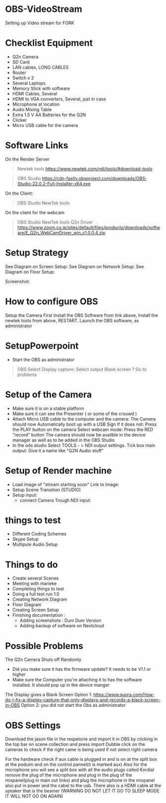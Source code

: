 # OBS-VideoStream
Setting up Video stream for FORK

# Checklist Equipment
 - Q2n Camera
 - SD Card
 - LAN cables, LONG CABLES
 - Router                       
 - Switch x 2 
 - Several Laptops
 - Memory Stick with software
 - HDMI Cables, Several
 - HDMI to VGA converters, Several, just in case
 - Microphone at location
 - Audio Mixing Table
 - Extra 1.5 V AA Batteries for the Q2N
 - Clicker
 - Micro USB cable for the camera

# Software Links

On the Render Server

> Newtek tools
https://www.newtek.com/ndi/tools/#download-tools

> OBS Studio
https://cdn-fastly.obsproject.com/downloads/OBS-Studio-22.0.2-Full-Installer-x64.exe

On the Client: 

> OBS Studio
> NewTek tools

On the client for the webcam

> OBS Studio
> NewTek tools
> Q2n Driver
https://www.zoom.co.jp/sites/default/files/products/downloads/software/E_Q2n_WebCamDriver_win_v1.0.0.4.zip

# Setup Strategy

See Diagram on Screen Setup:
See Diagram on Network Setup:
See Diagram on Floor Setup:

Screenshot:


# How to configure OBS
Setup the Camera First 
Install the OBS Software from link above, Install the newtek tools from above, RESTART.
Launch the OBS software, as administrator

# SetupPowerpoint


- Start the OBS as administrator

> OBS Select Display capture: 
> Select output 
Blank screen ? Go to problems


# Setup of the Camera
- Make sure it is on a stable platform
- Make sure it can see the Presenter ( or some of the crouwd )
- Attach Micro USB cable to the computer and the camera:
    The Camera should now Automatically boot up with a USB Sign
        If it does not: Press the PLAY button on the camera
    Select webcam mode: Press the RED "record" button
    The camera should now be availble in the device manager as well as to be added in the OBS Studio
- In the ods studio Select TOOLS - > NDI output settings. Tick box main output: Give it a name like "Q2N Audio stuff"

    
# Setup of Render machine
- Load image of "stream starting soon"
Link to Image:
- Setup Scene Transition (STUDIO) 
- Setup input: 
    - connect Camera Trough NDI input: 



# things to test

 - Different Coding Schemes
 - Skype Setup
 - Multipule Audio Setup

# Things to do

- Create several Scenes
- Meeting with marieke
- Completing things to test
- Doing a full test run 1.0
- Creating Network Diagram
- Floor Diagram
- Creating Screen Setup 
- Finishing documentation : 
    - Adding screenshots : Dum Dum Version
    - Adding backup of software on Nextcloud

# Possible Problems

The Q2n Camera Shuts off Randomly
 - Did you make sure it has the firmware update? It needs to be V1.1 or higher
 - Make sure the Computer you're attaching it to has the software installed. It should pop up in the device manger 

The Display gives a Blank Screen
Option 1:
https://www.quora.com/How-do-I-fix-a-display-capture-that-only-displays-and-records-a-black-screen-in-OBS
Option 2:
you did not start the Obs as administrator

# OBS Settings

Download the jason file in the respetorie and import it in OBS by clicking in the top bar on scene collection and press import
Dubble click on the cameras to check if the right came is being used if not select right camera

For the hardware check if aux cable is plugged in and is on at the split box at the poduim and on the control pannel(it is marked aux)
Also for the microphone you will see a split box with all the audio plugs called €ordial remove the plug of the microphone and plug in the
plug of the mixpanel(plug in main out links) and plug the microphone in the mixpanel also put in power and the cabel to the usb.
There also is a HDMI cable at the speaker that is the beamer (WARNING DO NOT LET IT GO TO SLEEP MODE IT WILL NOT GO ON AGAIN)
